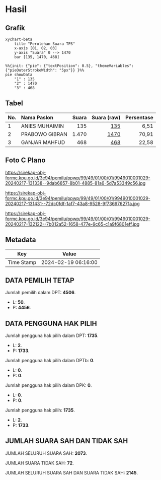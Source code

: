 # Hasil

## Grafik

```mermaid
xychart-beta
    title "Perolehan Suara TPS"
    x-axis [01, 02, 03]
    y-axis "Suara" 0 --> 1470
    bar [135, 1470, 468]
```

```mermaid
%%{init: {"pie": {"textPosition": 0.5}, "themeVariables": {"pieOuterStrokeWidth": "5px"}} }%%
pie showData
    "1" : 135
    "2" : 1470
    "3" : 468
```

## Tabel

| No. | Nama Paslon    | Suara | Suara (raw) | Persentase |
|:--- |:-------------- | -----:| -----------:| ----------:|
| 1   | ANIES MUHAIMIN | 135   | [135][p-1]  | 6,51       |
| 2   | PRABOWO GIBRAN | 1.470 | [1470][p-2] | 70,91      |
| 3   | GANJAR MAHFUD  | 468   | [468][p-3]  | 22,58      |


[p-1]: https://github.com/gigit-pemilu/pemilu-2024-99-luar-negeri/blob/main/pilpres/hitung-suara/sub/99-luar-negeri/sub/49-hong-kong-republik-rakyat-tiongkok/sub/01-hong-kong-republik-rakyat-tiongkok/sub/0001-hong-kong-republik-rakyat-tiongkok/sub/029-pos-025/sub/paslon-1.txt
[p-2]: https://github.com/gigit-pemilu/pemilu-2024-99-luar-negeri/blob/main/pilpres/hitung-suara/sub/99-luar-negeri/sub/49-hong-kong-republik-rakyat-tiongkok/sub/01-hong-kong-republik-rakyat-tiongkok/sub/0001-hong-kong-republik-rakyat-tiongkok/sub/029-pos-025/sub/paslon-2.txt
[p-3]: https://github.com/gigit-pemilu/pemilu-2024-99-luar-negeri/blob/main/pilpres/hitung-suara/sub/99-luar-negeri/sub/49-hong-kong-republik-rakyat-tiongkok/sub/01-hong-kong-republik-rakyat-tiongkok/sub/0001-hong-kong-republik-rakyat-tiongkok/sub/029-pos-025/sub/paslon-3.txt

## Foto C Plano

https://sirekap-obj-formc.kpu.go.id/3e94/pemilu/ppwp/99/49/01/00/01/9949010001029-20240217-131338--9dab6857-8b01-4885-81a6-5d7a53349c56.jpg

https://sirekap-obj-formc.kpu.go.id/3e94/pemilu/ppwp/99/49/01/00/01/9949010001029-20240217-131431--72dc0fdf-1af7-43a8-9528-9f736976271a.jpg

https://sirekap-obj-formc.kpu.go.id/3e94/pemilu/ppwp/99/49/01/00/01/9949010001029-20240217-132122--7b012a52-1658-477e-9c65-c1a9f6801eff.jpg


## Metadata

| Key        | Value               |
| ---------- | ------------------- |
| Time Stamp | 2024-02-19 06:16:00 |


## DATA PEMILIH TETAP

Jumlah pemilih dalam DPT: **4506**.
 * L: **50**.
 * P: **4456**.

## DATA PENGGUNA HAK PILIH

Jumlah pengguna hak pilih dalam DPT: **1735**.
 * L: **2**.
 * P: **1733**.

Jumlah pengguna hak pilih dalam DPTb: **0**.
 * L: **0**.
 * P: **0**.

Jumlah pengguna hak pilih dalam DPK: **0**.
 * L: **0**.
 * P: **0**.

Jumlah pengguna hak pilih: **1735**.
 * L: **2**.
 * P: **1733**.

## JUMLAH SUARA SAH DAN TIDAK SAH

JUMLAH SELURUH SUARA SAH: **2073**.

JUMLAH SUARA TIDAK SAH: **72**.

JUMLAH SELURUH SUARA SAH DAN SUARA TIDAK SAH: **2145**.


